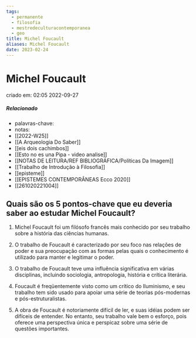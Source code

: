 ```yaml
---
tags:
  - permanente
  - filosofia
  - mestredeculturacontemporanea
  - geo
title: Michel Foucault
aliases: Michel Foucault
date: 2023-02-24
---
```

# Michel Foucault
criado em: 02:05 2022-09-27

##### Relacionado
- palavras-chave: 
- notas: 
- [[2022-W25]]
- [[A Arqueologia Do Saber]]
- [[eis dois cachimbos]]
- [[Esto no es una Pipa - video analise]]
- [[NOTAS DE LEITURA/REF BIBLIOGRÁFICA/Políticas Da Imagem]]
- [[Trabalho de Introdução à Filosofia]]
- [[episteme]]
- [[EPISTEMES CONTEMPORÂNEAS Ecco 2020]]
- [[261020221004]]

## Quais são os 5 pontos-chave que eu deveria saber ao estudar Michel Foucault?

1. Michel Foucault foi um filósofo francês mais conhecido por seu trabalho sobre a história das ciências humanas.

2. O trabalho de Foucault é caracterizado por seu foco nas relações de poder e sua preocupação com as formas pelas quais o conhecimento é utilizado para manter e legitimar o poder.

3. O trabalho de Foucault teve uma influência significativa em várias disciplinas, incluindo sociologia, antropologia, história e crítica literária.

4. Foucault é freqüentemente visto como um crítico do Iluminismo, e seu trabalho tem sido usado para apoiar uma série de teorias pós-modernas e pós-estruturalistas.

5. A obra de Foucault é notoriamente difícil de ler, e suas idéias podem ser difíceis de entender. No entanto, seu trabalho vale bem o esforço, pois oferece uma perspectiva única e perspicaz sobre uma série de questões importantes.